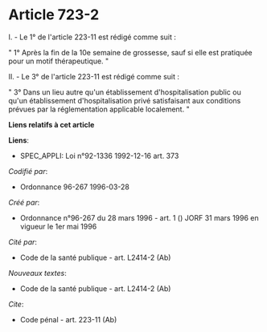 # Article 723-2

I. - Le 1° de l'article 223-11 est rédigé comme suit :

" 1° Après la fin de la 10e semaine de grossesse, sauf si elle est pratiquée pour un motif thérapeutique. "

II. - Le 3° de l'article 223-11 est rédigé comme suit :

" 3° Dans un lieu autre qu'un établissement d'hospitalisation public ou qu'un établissement d'hospitalisation privé
satisfaisant aux conditions prévues par la réglementation applicable localement. "

**Liens relatifs à cet article**

**Liens**:

  - SPEC_APPLI: Loi n°92-1336 1992-12-16 art. 373

_Codifié par_:

  - Ordonnance 96-267 1996-03-28

_Créé par_:

  - Ordonnance n°96-267 du 28 mars 1996 - art. 1 () JORF 31 mars 1996 en vigueur le 1er mai 1996

_Cité par_:

  - Code de la santé publique - art. L2414-2 (Ab)

_Nouveaux textes_:

  - Code de la santé publique - art. L2414-2 (Ab)

_Cite_:

  - Code pénal - art. 223-11 (Ab)

